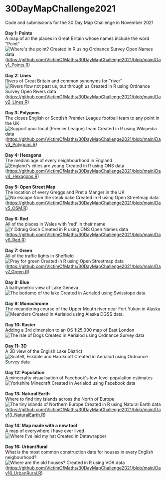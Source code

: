 # 30DayMapChallenge2021
Code and submissions for the 30 Day Map Challenge in November 2021
<br><br>
**Day 1: Points**
<br>
A map of all the places in Great Britain whose names include the word "Point"<br>
![Where's the point?](https://github.com/VictimOfMaths/30DayMapChallenge2021/blob/main/Day1_Points.png)
Created in R using Ordnance Survey Open Names data (https://github.com/VictimOfMaths/30DayMapChallenge2021/blob/main/Day1_Points.R)
<br><br>
**Day 2: Lines**
<br>
Rivers of Great Britain and common synonyms for "river"<br>
![Rivers flow not past us, but through us](https://github.com/VictimOfMaths/30DayMapChallenge2021/blob/main/Day2_Lines.png)
Created in R using Ordnance Survey Open Rivers data (https://github.com/VictimOfMaths/30DayMapChallenge2021/blob/main/Day2_Lines.R)
<br><br>
**Day 3: Polygons**
<br>
The closes English or Scottish Premier League football team to any point in the UK<br>
![Support your local (Premier League) team](https://github.com/VictimOfMaths/30DayMapChallenge2021/blob/main/Day3_Polygons.png)
Created in R using Wikipedia data (https://github.com/VictimOfMaths/30DayMapChallenge2021/blob/main/Day3_Polygons.R)
<br><br>
**Day 4: Hexagons**
<br>
The median age of every neighbourhood in England<br>
![England's cities are young](https://github.com/VictimOfMaths/30DayMapChallenge2021/blob/main/Day4_Hexagons.png)
Created in R using ONS data (https://github.com/VictimOfMaths/30DayMapChallenge2021/blob/main/Day4_Hexagons.R)
<br><br>
**Day 5: Open Street Map**
<br>
The location of every Greggs and Pret a Manger in the UK<br>
![No escape from the steak bake](https://github.com/VictimOfMaths/30DayMapChallenge2021/blob/main/Day5_OSM.png)
Created in R using Open Streetmap data (https://github.com/VictimOfMaths/30DayMapChallenge2021/blob/main/Day5_OSM.R)
<br><br>
**Day 6: Red**
<br>
All of the places in Wales with 'red' in their name<br>
![Y Ddraig Goch](https://github.com/VictimOfMaths/30DayMapChallenge2021/blob/main/Day6_Red.png)
Created in R using ONS Open Names data (https://github.com/VictimOfMaths/30DayMapChallenge2021/blob/main/Day6_Red.R)
<br><br>
**Day 7: Green**
<br>
All of the traffic lights in Sheffield<br>
![Pray for green](https://github.com/VictimOfMaths/30DayMapChallenge2021/blob/main/Day7_Green.png)
Created in R using Open Streetmap data (https://github.com/VictimOfMaths/30DayMapChallenge2021/blob/main/Day7_Green.R)
<br><br>
**Day 8: Blue**
<br>
A bathymetric view of Lake Geneva<br>
![The bottomo of the lake](https://github.com/VictimOfMaths/30DayMapChallenge2021/blob/main/Day8_Blue.png)
Created in Aerialod using Swisstopo data.
<br><br>
**Day 9: Monochrome**
<br>
The meandering course of the Upper Mouth river near Fort Yukon in Alaska<br>
![Meanders](https://github.com/VictimOfMaths/30DayMapChallenge2021/blob/main/Day9_Monochrome.png)
Created in Aerialod using Alaska DGSS data.
<br><br>
**Day 10: Raster**
<br>
Adding a 3rd dimension to an OS 1:25,000 map of East London<br>
![The Isle of Dogs](https://github.com/VictimOfMaths/30DayMapChallenge2021/blob/main/Day10_Raster.png)
Created in Aerialod using Ordnance Survey data
<br><br>
**Day 11: 3D**
<br>
A 3D view of the English Lake District<br>
![Scafell, Eskdale and Hardknott](https://github.com/VictimOfMaths/30DayMapChallenge2021/blob/main/Day11_3D.png)
Created in Aerialod using Ordnance Survey data
<br><br>
**Day 12: Population**
<br>
A minecrafty visualisation of Facebook's low-level population estimates<br>
![Yorkshire Minecraft](https://github.com/VictimOfMaths/30DayMapChallenge2021/blob/main/Day12_Population.png)
Created in Aerialod using Facebook data
<br><br>
**Day 13: Natural Earth**
<br>
Where to find tiny islands across the North of Europe<br>
![The tiny islands of Northern Europe](https://github.com/VictimOfMaths/30DayMapChallenge2021/blob/main/Day13_NaturalEarth.png)
Created in R using Natural Earth data (https://github.com/VictimOfMaths/30DayMapChallenge2021/blob/main/Day13_NaturalEarth.R)
<br><br>
**Day 14: Map made with a new tool**
<br>
A map of everywhere I have ever lived<br>
![Where I've laid my hat](https://github.com/VictimOfMaths/30DayMapChallenge2021/blob/main/Day14_NewTool.PNG)
Created in Datawrapper
<br><br>
**Day 16: Urban/Rural**
<br>
What is the most common construction date for houses in every English neigbourhood?<br>
![Where are the old houses?](https://github.com/VictimOfMaths/30DayMapChallenge2021/blob/main/Day16_UrbanRural.png)
Created in R using VOA data (https://github.com/VictimOfMaths/30DayMapChallenge2021/blob/main/Day16_UrbanRural.R)
<br><br>
